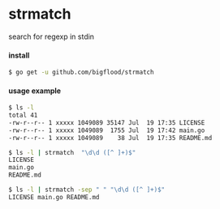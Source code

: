 # strmatch
search for regexp in stdin

#### install
```bash
$ go get -u github.com/bigflood/strmatch
```

#### usage example

```bash
$ ls -l
total 41
-rw-r--r-- 1 xxxxx 1049089 35147 Jul  19 17:35 LICENSE
-rw-r--r-- 1 xxxxx 1049089  1755 Jul  19 17:42 main.go
-rw-r--r-- 1 xxxxx 1049089    38 Jul  19 17:35 README.md

$ ls -l | strmatch  "\d\d ([^ ]+)$"
LICENSE
main.go
README.md

$ ls -l | strmatch -sep " " "\d\d ([^ ]+)$"
LICENSE main.go README.md
```
